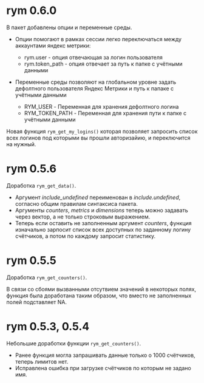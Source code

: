 # rym 0.6.0

В пакет добавлены опции и переменные среды.

* Опции помогают в рамках сессии легко переключаться между аккаунтами яндекс метрики:
    * rym.user - опция отвечающая за логин пользователя
	* rym.token_path - опция отвечает за путь к папке с учётными данными
	
* Переменные среды позволяют на глобальном уровне задать дефолтного пользователя Яндекс Метрики и путь к папаке с учётными данными
    * RYM_USER - Переменная для хранения дефолтного логина
	* RYM_TOKEN_PATH - Переменная для хранения пути к папке с учётными данными
	
Новая функция `rym_get_my_logins()` которая позволяет запросить список всех логинов под которыми вы прошли авторизайию, и переключится на нужный.	

# rym 0.5.6

Доработка `rym_get_data()`.

* Аргумент *include_undefined* переименован в *include.undefined*, согласно общим правилам синтаксиса пакета.
* Аргументы *counters*, *metrics* и *dimensions* теперь можно задавать через вектор, а не только строковым выражением.
* Теперь если оставить не заполненным аргумент *counters*, функция изначально зарпосит список всех доступных по заданному логину счётчиков, а потом по каждому запросит статистику.


# rym 0.5.5

Доработка `rym_get_counters()`.

В связи со сбоями вызванными отсутвием значений в некоторых полях, функция была доработана таким образом, что вместо не заполненных полей подставляет NA.


# rym 0.5.3, 0.5.4

Небольшие доработки функции `rym_get_counters()`.

* Ранее функция могла запрашивать данные только о 1000 счётчиков, теперь лимитов нет.
* Исправлена ошибка при загрузке счётчиков по которым не задано имя.